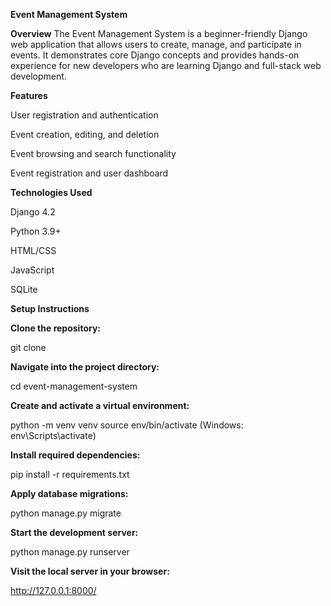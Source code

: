 **Event Management System**

**Overview**
The Event Management System is a beginner-friendly Django web application that allows users to create, manage, and participate in events. It demonstrates core Django concepts and provides hands-on experience for new developers who are learning Django and full-stack web development.

**Features**

User registration and authentication

Event creation, editing, and deletion

Event browsing and search functionality

Event registration and user dashboard

**Technologies Used**

Django 4.2

Python 3.9+

HTML/CSS

JavaScript

SQLite 

  

**Setup Instructions**

**Clone the repository:**

git clone <repo-url>

**Navigate into the project directory:**

cd event-management-system

**Create and activate a virtual environment:**

python -m venv venv
source env/bin/activate (Windows: env\Scripts\activate)

**Install required dependencies:**

pip install -r requirements.txt

**Apply database migrations:**

python manage.py migrate

**Start the development server:**

python manage.py runserver

**Visit the local server in your browser:**

http://127.0.0.1:8000/


